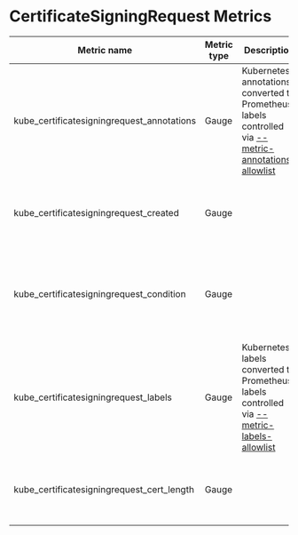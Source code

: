 # CertificateSigningRequest Metrics

| Metric name                                | Metric type | Description                                                                                                               | Labels/tags                                                                                                                                                                   | Status       |
| ------------------------------------------ | ----------- | ------------------------------------------------------------------------------------------------------------------------- | ----------------------------------------------------------------------------------------------------------------------------------------------------------------------------- | ------------ |
| kube_certificatesigningrequest_annotations | Gauge       | Kubernetes annotations converted to Prometheus labels controlled via [--metric-annotations-allowlist](./cli-arguments.md) | `certificatesigningrequest`=&lt;certificatesigningrequest-name&gt; <br> `signer_name`=&lt;certificatesigningrequest-signer-name&gt;                                           | EXPERIMENTAL |
| kube_certificatesigningrequest_created     | Gauge       |                                                                                                                           | `certificatesigningrequest`=&lt;certificatesigningrequest-name&gt; <br> `signer_name`=&lt;certificatesigningrequest-signer-name&gt;                                           | STABLE       |
| kube_certificatesigningrequest_condition   | Gauge       |                                                                                                                           | `certificatesigningrequest`=&lt;certificatesigningrequest-name&gt; <br> `signer_name`=&lt;certificatesigningrequest-signer-name&gt; <br> `condition`=&lt;approved\|denied&gt; | STABLE       |
| kube_certificatesigningrequest_labels      | Gauge       | Kubernetes labels converted to Prometheus labels controlled via [--metric-labels-allowlist](./cli-arguments.md)           | `certificatesigningrequest`=&lt;certificatesigningrequest-name&gt; <br> `signer_name`=&lt;certificatesigningrequest-signer-name&gt;                                           | STABLE       |
| kube_certificatesigningrequest_cert_length | Gauge       |                                                                                                                           | `certificatesigningrequest`=&lt;certificatesigningrequest-name&gt; <br> `signer_name`=&lt;certificatesigningrequest-signer-name&gt;                                           | STABLE       |
